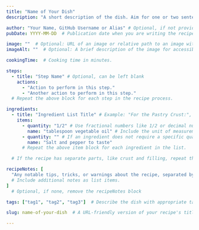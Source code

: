 ```yaml
---
title: "Name of Your Dish"
description: "A short description of the dish. Aim for one or two sentences that evoke taste and appeal."

author: "Your Name, GitHub Username or Alias" # Optional, if not provided, remove the block, will be set to default "anonymous".
pubDate: YYYY-MM-DD  # Publication date when you are writing the recipe.

image: ""  # Optional: URL of an image or relative path to an image within the repository.
imageAlt: ""  # Optional: A brief description of the image for accessibility.

cookingTime:  # Cooking time in minutes.

steps:
  - title: "Step Name" # Optional, can be left blank
    actions:
      - "Action to perform in this step."
      - "Another action to perform in this step."
  # Repeat the above block for each step in the recipe process.

ingredients:
  - title: "Ingredient List Title" # Example: "For the Pastry Crust:", "For the Lemon Filling:" (Optional, can be left blank if there's no separate list title)
    items:
      - quantity: "1/2" # Use fractional numbers like 1/2 or decimal numbers like 0.5.
        name: "tablespoon vegetable oil" # Include the unit of measurement followed by the ingredient, such as "tablespoon vegetable oil" or "cup water".
      - quantity: "" # If an ingredient does not require a specific quantity, such as "Salt and pepper to taste", leave the quantity blank.
        name: "Salt and pepper to taste"
      # Repeat the above item block for each ingredient in the list.

  # If the recipe has separate parts, like crust and filling, repeat the entire title and items block for each part.

recipeNotes: [
  "Any notable tips, tricks, or warnings about the recipe, separated by comma",
  # Include additional notes as list items.
] 
  # Optional, if none, remove the recipeNotes block

tags: ["tag1", "tag2", "tag3"]  # Describe the dish with appropriate tags, max 3 tags

slug: name-of-your-dish  # A URL-friendly version of your recipe's title.

---
```

